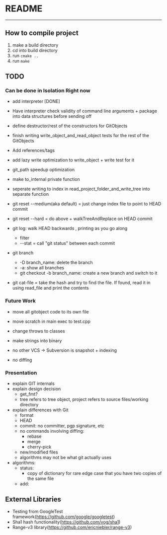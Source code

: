 # README
---

## How to compile project
1. make a build directory
2. cd into build directory
3. run `cmake ..`
4. run `make`

## TODO
### Can be done in Isolation Right now
* add interpreter [DONE]
* Have interpreter check validity of command line arguments + package into data structures before sending off
* define destructor/rest of the constructors for GitObjects
* finish writing write_object_and_read_object tests for the rest of the GitObjects
* Add references/tags
* add lazy write optimization to write_object + write test for it
* git_path speedup optimization
* make to_internal private function
* seperate writing to index in read_project_folder_and_write_tree into separate function

* git reset --medium(aka default) = just change index file to point to HEAD commit
* git reset --hard = do above + walkTreeAndReplace on HEAD commit
* git log: walk HEAD backwards , printing as you go along
    * filter 
    * --stat = call "git status" between each commit
* git branch
    * -D branch_name: delete the branch
    * -a: show all branches
    * git checkout -b branch_name: create a new branch and switch to it

* git cat-file = take the hash and try to find the file. If found, read it in using read_file and print the contents


### Future Work
* move all gitobject code to its own file
* move scratch in main exec to test.cpp
* change throws to classes
* make strings into binary

* no other VCS -> Subversion is snapshot + indexing
* no diffing

### Presentation
* explain GIT internals
* explain design decision
    * get_fmt?
    * tree refers to tree object, project refers to source files/working directory
* explain differences with Git
    * format
    * HEAD
    * commit: no committer, pgp signature, etc
    * no commands involving diffing:
        * rebase
        * merge
        * cherry-pick
    * new/modified files
    * algorithms may not be what git actually uses
* algorithms:
    * status:
        - copy of dictionary for rare edge case that you have two copies of the same file
    * add:


## External Libraries
* Testing from GoogleTest framework(https://github.com/google/googletest)
* Sha1 hash functionality(https://github.com/vog/sha1)
* Range-v3 library(https://github.com/ericniebler/range-v3)
